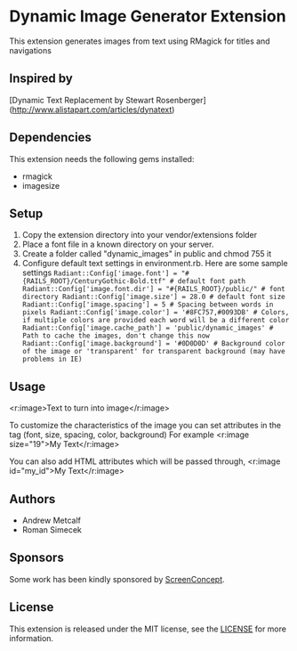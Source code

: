 Dynamic Image Generator Extension
===========

This extension generates images from text using RMagick for titles and navigations

Inspired by
------------
[Dynamic Text Replacement by Stewart Rosenberger] (http://www.alistapart.com/articles/dynatext)

Dependencies
------------

This extension needs the following gems installed:

* rmagick
* imagesize

Setup
------------

1. Copy the extension directory into your vendor/extensions folder
2. Place a font file in a known directory on your server.
3. Create a folder called "dynamic_images" in public and chmod 755 it
4. Configure default text settings in environment.rb.  Here are some sample settings
`
Radiant::Config['image.font'] = "#{RAILS_ROOT}/CenturyGothic-Bold.ttf" # default font path
Radiant::Config['image.font.dir'] = "#{RAILS_ROOT}/public/" # font directory
Radiant::Config['image.size'] = 28.0 # default font size
Radiant::Config['image.spacing'] = 5 # Spacing between words in pixels
Radiant::Config['image.color'] = '#8FC757,#0093DB' # Colors, if multiple colors are provided each word will be a different color
Radiant::Config['image.cache_path'] = 'public/dynamic_images' # Path to cache the images, don't change this now
Radiant::Config['image.background'] = '#0D0D0D' # Background color of the image or 'transparent' for transparent background (may have problems in IE)
`

Usage
------------

<r:image>Text to turn into image</r:image>

To customize the characteristics of the image you can set attributes in the tag (font, size, spacing, color, background)
For example <r:image size="19">My Text</r:image>

You can also add HTML attributes which will be passed through,
<r:image id="my_id">My Text</r:image>

Authors
-------

* Andrew Metcalf
* Roman Simecek

Sponsors
--------

Some work has been kindly sponsored by [ScreenConcept](http://www.screenconcept.ch).

License
-------

This extension is released under the MIT license, see the [LICENSE](master/LICENSE) for more
information.
